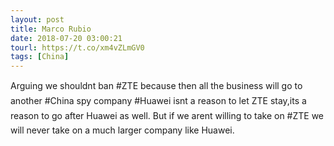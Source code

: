 ```yaml
---
layout: post
title: Marco Rubio
date: 2018-07-20 03:00:21
tourl: https://t.co/xm4vZLmGV0
tags: [China]
---
```

Arguing we shouldnt ban #ZTE because then all the business will go to another #China spy company #Huawei isnt a  reason to let ZTE stay,its a reason to go after Huawei as well. But if we arent willing to take on #ZTE we will never take on a much larger company like Huawei.